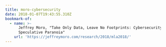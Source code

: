 ```yaml
---
title: moro-cybersecurity
date: 2018-01-07T19:43:55.310Z
bookmark-of:
  - name: >-
      Jeffrey Moro, "Take Only Data, Leave No Footprints: Cybersecurity as
      Speculative Paranoia"
    url: 'https://jeffreymoro.com/research/2018/mla2018/'
---
```


